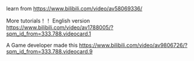 learn from https://www.bilibili.com/video/av58069336/

More tutorials！！
English version https://www.bilibili.com/video/av1788005/?spm_id_from=333.788.videocard.1

A Game developer made this https://www.bilibili.com/video/av9806726/?spm_id_from=333.788.videocard.9
